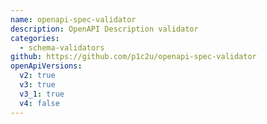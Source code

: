 ```yaml
---
name: openapi-spec-validator
description: OpenAPI Description validator
categories:
  - schema-validators
github: https://github.com/p1c2u/openapi-spec-validator
openApiVersions:
  v2: true
  v3: true
  v3_1: true
  v4: false
---
```

